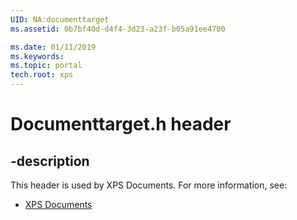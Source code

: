 ```yaml
---
UID: NA:documenttarget
ms.assetid: 0b7bf40d-d4f4-3d23-a23f-b05a91ee4700

ms.date: 01/11/2019
ms.keywords: 
ms.topic: portal
tech.root: xps
---
```


# Documenttarget.h header


## -description


This header is used by XPS Documents. For more information, see:

- [XPS Documents](../_xps/index.md)

